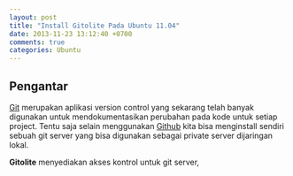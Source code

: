 ```yaml
---
layout: post
title: "Install Gitolite Pada Ubuntu 11.04"
date: 2013-11-23 13:12:40 +0700
comments: true
categories: Ubuntu
---
```


## Pengantar

[Git](http://git-scm.com/ "Git Homepage") merupakan aplikasi version control yang sekarang telah banyak digunakan untuk mendokumentasikan perubahan pada kode untuk setiap project. Tentu saja selain menggunakan [Github](http://github.com/ "Github") kita bisa menginstall sendiri sebuah git server yang bisa digunakan sebagai private server dijaringan lokal.

__Gitolite__ menyediakan akses kontrol untuk git server,
